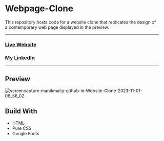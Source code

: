 # Webpage-Clone

This repository hosts code for a website clone that replicates the design of a contemporary web page displayed in the preview. 

<hr>

### [Live Website]()
### [My LinkedIn]()
<hr>

## Preview
![screencapture-manikmaity-github-io-Website-Clone-2023-11-01-08_56_02](https://github.com/ManikMaity/Website-Clone/assets/110734724/1e05bac1-5f31-4726-9e17-0e7eeba809d4)


## Build With
 - HTML
 - Pure CSS
 - Google Fonts
